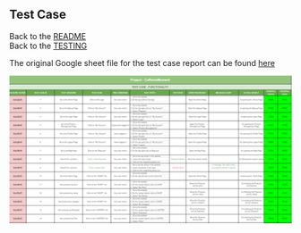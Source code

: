 ## Test Case

Back to the [README](README.md)<br>
Back to the [TESTING](TESTING.md)<br>

The original Google sheet file for the test case report can be found [here](https://docs.google.com/spreadsheets/d/1JOYIZlIgIu1yRjqF3jusNhbGTXacAQKPZ70SNqCl-nk/edit#gid=0)

![Test Case](./assets/readme/test/test.PNG)
